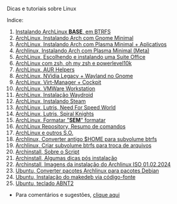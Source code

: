 Dicas e tutoriais sobre Linux

Indice:

01) [Instalando ArchLinux **BASE**, em BTRFS](https://elppans.github.io/doc-linux/archLinux_instalacao_base_btrfs)  
02) [ArchLinux, Instalando Arch com Gnome Minimal](https://elppans.github.io/doc-linux/archlinux_gnome_minimal)  
03) [ArchLinux, Instalando Arch com Plasma Minimal + Aplicativos](https://elppans.github.io/doc-linux/archlinux_plasma_minimal)  
04) [Archlinux, Instalando Arch com Plasma Minimal (Meta)](https://elppans.github.io/doc-linux/archlinux_plasma_meta)  
05) [ArchLinux, Escolhendo e instalando uma Suite Office](https://elppans.github.io/doc-linux/archlinux_suite_office)  
06) [ArchLinux com zsh, oh my zsh e powerlevel10k](https://elppans.github.io/doc-linux/archlinux_zsh_ohmyzsh_powerlevel10k)  
07) [ArchLinux, AUR Helpers](https://elppans.github.io/doc-linux/archlinux_aur_helpers)  
08) [ArchLinux, NVidia Legacy + Wayland no Gnome](https://elppans.github.io/doc-linux/archlinux_nvidia_legacy_wayland_gnome)  
09) [ArchLinux, Virt-Manager + Cockpit](https://elppans.github.io/doc-linux/archlinux_virt-manager_cockpit)   
10) [ArchLinux, VMWare Workstation](https://elppans.github.io/doc-linux/archlinux_vmware-workstation)  
11) [ArchLinux, Instalação Waydroid](https://elppans.github.io/doc-linux/archlinux_instalacao_waydroid)    
12) [ArchLinux, Instalando Steam](https://elppans.github.io/doc-linux/archlinux_steam)  
13) [ArchLinux, Lutris, Need For Speed World](https://elppans.github.io/doc-linux/arch_lutris_nfs)  
14) [ArchLinux, Lutris, Spiral Knights](https://elppans.github.io/doc-linux/arch_lutris_spiralknights)  
15) [ArchLinux, Formatar "**SEM**" formatar](https://elppans.github.io/doc-linux/archlinux_formatar_sem_formatar)  
16) [ArchLinux Repository, Resumo de comandos](https://elppans.github.io/doc-linux/archlinux_repository_resumo_de_comandos)  
17) [ArchLinux e outros S.O.](https://elppans.github.io/doc-linux/archlinux_e_outros_sistemas_operacionais)  
18) [Archlinux, Converter antigo $HOME para subvolume btrfs](https://elppans.github.io/doc-linux/converter_antigo_home_para_subvolume_btrfs)  
19) [Archlinux, Criar subvolume btrfs para troca de arquivos](https://elppans.github.io/doc-linux/criar_subvolume_btrfs_para_troca)  
20) [Archinstall, Sobre o Script](https://elppans.github.io/doc-linux/archinstall_script)  
21) [Archinstall, Algumas dicas pós instalação](https://elppans.github.io/doc-linux/archinstall_tips_pos_inst)  
22) [Archinstall, Imagens da instalação do Archlinux ISO 01.02.2024](https://elppans.github.io/doc-linux/archinstall_img_archlinux-2024.02.01-x86_64)  
23) [Ubuntu, Converter pacotes Archlinux para pacotes Debian](https://elppans.github.io/doc-linux/aur_para_deb)  
24) [Ubuntu, Instalação do makedeb via código-fonte](https://elppans.github.io/doc-linux/instalar_makedeb_source_ubuntu)  
25) [Ubuntu, teclado ABNT2](ubuntu_keyboard_abnt2)  




* Para comentários e sugestões, [clique aqui](https://github.com/elppans/doc-linux/issues)  
